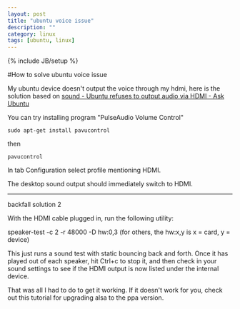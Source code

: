 ```yaml
---
layout: post
title: "ubuntu voice issue"
description: ""
category: linux
tags: [ubuntu, linux]
---
```

{% include JB/setup %}

#How to solve ubuntu voice issue

My ubuntu device doesn't output the voice through my hdmi, here is the solution based on [sound - Ubuntu refuses to output audio via HDMI - Ask Ubuntu](https://askubuntu.com/questions/112512/ubuntu-refuses-to-output-audio-via-hdmi/232407#232407)


You can try installing program "PulseAudio Volume Control" 

	sudo apt-get install pavucontrol

then

	pavucontrol

In tab Configuration select profile mentioning HDMI.

The desktop sound output should immediately switch to HDMI.

---

backfall solution 2

With the HDMI cable plugged in, run the following utility:

speaker-test -c 2 -r 48000 -D hw:0,3
(for others, the hw:x,y is x = card, y = device)

This just runs a sound test with static bouncing back and forth. Once it has played out of each speaker, hit Ctrl+c to stop it, and then check in your sound settings to see if the HDMI output is now listed under the internal device.

That was all I had to do to get it working. If it doesn't work for you, check out this tutorial for upgrading alsa to the ppa version.